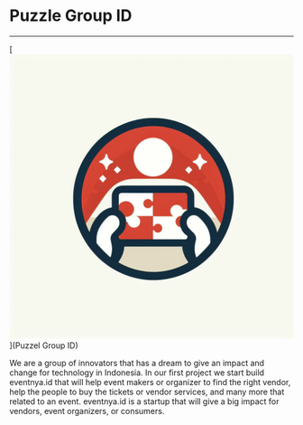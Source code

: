 # Puzzle Group ID
---

[![Alt text](https://github.com/Puzzle-Group/.github/blob/main/profile/_4dfecb7f-0ae1-4c1f-83e6-8c808f75a930.jpeg)](Puzzel Group ID)

We are a group of innovators that has a dream to give an impact and change for technology in Indonesia. 
In our first project we start build eventnya.id that will help event makers or organizer to find the right vendor, help the people to buy the tickets or vendor services, and many more that related to an event.
eventnya.id is a startup that will give a big impact for vendors, event organizers, or consumers.

